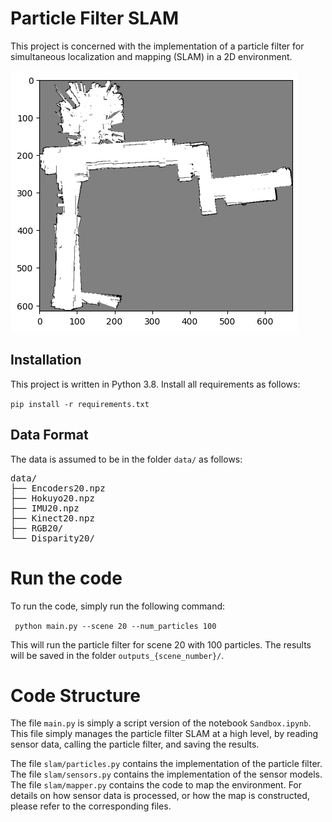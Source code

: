 # Particle Filter SLAM

This project is concerned with the implementation of a particle filter for simultaneous localization and mapping (SLAM) in a 2D environment. 

![Particle Filter SLAM](docs/output.png)

## Installation

This project is written in Python 3.8. Install all requirements as follows:

`` pip install -r requirements.txt ``

## Data Format

The data is assumed to be in the folder `data/` as follows:

<pre>
data/
├── Encoders20.npz
├── Hokuyo20.npz
├── IMU20.npz
├── Kinect20.npz
├── RGB20/
└── Disparity20/
</pre>

# Run the code

To run the code, simply run the following command:

`` python main.py --scene 20 --num_particles 100``

This will run the particle filter for scene 20 with 100 particles. The results will be saved in the folder `outputs_{scene_number}/`.

# Code Structure

The file `main.py` is simply a script version of the notebook `Sandbox.ipynb`. This file simply manages the particle filter SLAM at a high level, by reading sensor data, calling the particle filter, and saving the results. 

The file `slam/particles.py` contains the implementation of the particle filter. The file `slam/sensors.py` contains the implementation of the sensor models. The file `slam/mapper.py` contains the code to map the environment. For details on how sensor data is processed, or how the map is constructed, please refer to the corresponding files.